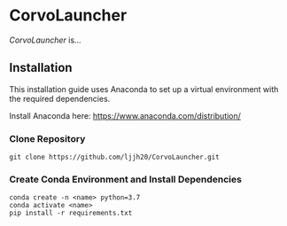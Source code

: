 # CorvoLauncher
_CorvoLauncher_ is...

## Installation
This installation guide uses Anaconda to set up a virtual environment with the required dependencies. 

Install Anaconda here: https://www.anaconda.com/distribution/


### Clone Repository
```
git clone https://github.com/ljjh20/CorvoLauncher.git
```

### Create Conda Environment and Install Dependencies
```
conda create -n <name> python=3.7
conda activate <name>
pip install -r requirements.txt
```
